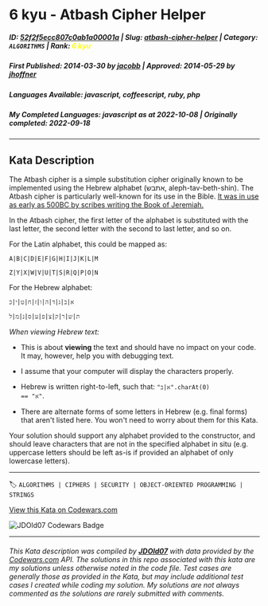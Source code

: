 # 6 kyu - Atbash Cipher Helper

##### **ID**: [52f2f5ecc807c0ab1a00001a](https://www.codewars.com/kata/52f2f5ecc807c0ab1a00001a) | **Slug**: [atbash-cipher-helper](https://www.codewars.com/kata/52f2f5ecc807c0ab1a00001a) | **Category**: `ALGORITHMS` | **Rank**: <span style="color:yellow">6 kyu</span>

##### **First Published**: 2014-03-30 ***by*** [jacobb](https://www.codewars.com/users/jacobb) | **Approved**: 2014-05-29 ***by*** [jhoffner](https://www.codewars.com/users/jhoffner)

##### **Languages Available**: javascript, coffeescript, ruby, php

##### **My Completed Languages**: javascript ***as at*** 2022-10-08 | **Originally completed**: 2022-09-18

---

## Kata Description


The Atbash cipher is a simple substitution cipher originally known to be implemented using the Hebrew alphabet (אתבש, aleph-tav-beth-shin). The Atbash cipher is particularly well-known for its use in the Bible. [It was in use as early as 500BC by scribes writing the Book of Jeremiah.](http://mysteriouswritings.com/the-atbash-cipher-and-jeremiah-511/)



In the Atbash cipher, the first letter of the alphabet is substituted with the last letter, the second letter with the second to last letter, and so on.



For the Latin alphabet, this could be mapped as:



    A|B|C|D|E|F|G|H|I|J|K|L|M

    Z|Y|X|W|V|U|T|S|R|Q|P|O|N



For the Hebrew alphabet:



    א|ב|ג|ד|ה|ו|ז|ח|ט|י|כ

    ת|ש|ר|ק|צ|פ|ע|ס|נ|מ|ל



*When viewing Hebrew text:*



* This is about **viewing** the text and should have no impact on your code. It may, however, help you with debugging text.

* I assume that your computer will display the characters properly.

* Hebrew is written right-to-left, such that: <code>"א|ב".charAt(0) == "א"</code>.

* There are alternate forms of some letters in Hebrew (e.g. final forms) that aren't listed here. You won't need to worry about them for this Kata.



Your solution should support any alphabet provided to the constructor, and should leave characters that are not in the specified alphabet in situ (e.g. uppercase letters should be left as-is if provided an alphabet of only lowercase letters).

---


🏷 `ALGORITHMS | CIPHERS | SECURITY | OBJECT-ORIENTED PROGRAMMING | STRINGS`


[View this Kata on Codewars.com](https://www.codewars.com/kata/52f2f5ecc807c0ab1a00001a)

![](https://www.codewars.com/users/jdold07/badges/large "JDOld07 Codewars Badge")

---

###### *This Kata description was compiled by [**JDOld07**](https://tpstech.dev) with data provided by the [Codewars.com](https://www.codewars.com) API.  The solutions in this repo associated with this kata are my solutions unless otherwise noted in the code file.  Test cases are generally those as provided in the Kata, but may include additional test cases I created while coding my solution.  My solutions are not always commented as the solutions are rarely submitted with comments.*
